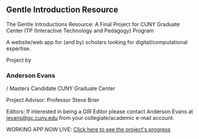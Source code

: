
Gentle Introduction Resource
------------------------------------------------------------------------------
The Gentle Introductions Resource: A Final Project for CUNY Graduate Center ITP (Interactive Technology and Pedagogy) Program  

A website/web app for (and by) scholars looking for digital/computational expertise.  

Project by <h3>Anderson Evans</h3> / Masters Candidate CUNY Graduate Center  

Project Advisor: Professor Steve Brier  

Editors: If interested in being a GIR Editor please contact Anderson Evans at jevans@gc.cuny.edu from your collegiate/academic e-mail account.  

WORKING APP NOW LIVE: [Click here to see the project's progress](http://agile-badlands-7324.herokuapp.com/)


